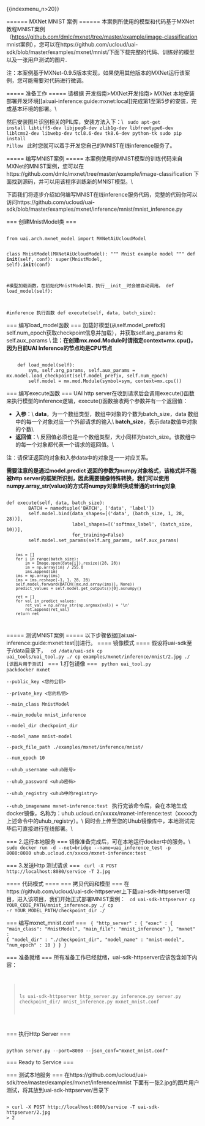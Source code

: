 {{indexmenu_n>20}}

====== MXNet MNIST 案例 ======
本案例所使用的模型和代码基于MXNet教程MNIST案例（https://github.com/dmlc/mxnet/tree/master/example/image-classification mnist案例），您可以在https://github.com/ucloud/uai-sdk/blob/master/examples/mxnet/mnist/下面下载完整的代码、训练好的模型以及一张用户测试的图片.

注：本案例基于MXNet-0.9.5版本实现，如果使用其他版本的MXNet运行该案例，您可能需要对代码进行微调。

===== 准备工作 =====
请根据 开发指南>MXNet开发指南> MXNet 本地安装部署开发环境[[ai:uai-inference:guide:mxnet:local]]完成第1至第5步的安装，完成基本环境的部署。\\

然后安装图片识别相关的PIL库，安装方法入下：\\
<code>
sudo apt-get install libtiff5-dev libjpeg8-dev zlib1g-dev libfreetype6-dev liblcms2-dev libwebp-dev tcl8.6-dev tk8.6-dev python-tk
sudo pip install Pillow
</code>
此时您就可以着手开发您自己的MNIST在线inference服务了。

===== 编写MNIST案例 =====
本案例使用的MNIST模型的训练代码来自MXNet的MNIST案例，您可以在https://github.com/dmlc/mxnet/tree/master/example/image-classification 下面找到源码，并可以用该程序训练新的MNIST模型。\\

下面我们将逐步介绍如何编写MNIST在线inference服务代码，完整的代码你可以访问https://github.com/ucloud/uai-sdk/blob/master/examples/mxnet/inference/mnist/mnist_inference.py

=== 创建MnistModel类 ===

<code>
from uai.arch.mxnet_model import MXNetAiUcloudModel

class MnistModel(MXNetAiUcloudModel):
  """ Mnist example model
  """
  def __init__(self, conf):
    super(MnistModel, self).__init__(conf)

  #模型加载函数，在初始化MnistModel类，执行__init__时会被自动调用。
  def load_model(self):

  #inference 执行函数
  def execute(self, data, batch_size):
</code>

=== 编写load_model函数 ===
加载好模型(从self.model\_prefix和self.num\_epoch获取checkpoint信息并加载），并获取self.arg\_params 和 self.aux\_params \\
**注：在创建mx.mod.Module时请指定context=mx.cpu()，因为目前UAI Inference的节点均是CPU节点**

<code>
    def load_model(self):
        sym, self.arg_params, self.aux_params = mx.model.load_checkpoint(self.model_prefix, self.num_epoch)
        self.model = mx.mod.Module(symbol=sym, context=mx.cpu())
</code>

=== 编写execute函数 ===
UAI http server在收到请求后会调用execute()函数来执行模型的inference逻辑，execute()函数接收两个参数并有一个返回值：
- **入参**：\\
**data**，为一个数组类型，数组中对象的个数为batch\_size，data 数组中的每一个对象对应一个外部请求的输入\\
**batch\_size**，表示data数值中对象的个数\\
- **返回值**：\\
反回值必须也是一个数组类型，大小同样为batch\_size。该数组中的每一个对象都代表一个请求的返回值。\\

注：请保证返回的对象和入参data中的对象是一一对应关系。

**需要注意的是通过model.predict 返回的参数为numpy对象格式，该格式并不能被http server的框架所识别，因此需要镜像特殊转换，我们可以使用numpy.array\_str(value)的方式将numpy对象转换成普通的string对象**

<code>
def execute(self, data, batch_size):
        BATCH = namedtuple('BATCH', ['data', 'label'])
        self.model.bind(data_shapes=[('data', (batch_size, 1, 28, 28))],
                        label_shapes=[('softmax_label', (batch_size, 10))],
                        for_training=False)
        self.model.set_params(self.arg_params, self.aux_params)

        ims = []
        for i in range(batch_size):
            im = Image.open(data[i]).resize((28, 28))
            im = np.array(im) / 255.0
            ims.append(im)
        ims = np.array(ims)
        ims = ims.reshape(-1, 1, 28, 28)
        self.model.forward(BATCH([mx.nd.array(ims)], None))
        predict_values = self.model.get_outputs()[0].asnumpy()
       
        ret = []
        for val in predict_values:
            ret_val = np.array_str(np.argmax(val)) + '\n'
            ret.append(ret_val)
        return ret
</code>

===== 测试MNIST案例 =====
以下步骤依据[[ai:uai-inference:guide:mxnet:test|]]进行。
==== 镜像模式 ====
假设将uai-sdk至于/data目录下，
<code>
cd /data/uai-sdk
cp uai_tools/uai_tool.py ./
cp examples/mxnet/inference/mnist/2.jpg ./  [该图片用于测试]
</code>
=== 1.打包镜像 ===
<code>
python uai_tool.py packdocker mxnet \
--public_key <您的公钥>  \
--private_key <您的私钥>  \
--main_class MnistModel  \
--main_module mnist_inference  \
--model_dir checkpoint_dir  \
--model_name mnist-model  \
--pack_file_path ./examples/mxnet/inference/mnist/ \
--num_epoch 10  \
--uhub_username <uhub账号> \
--uhub_password <uhub密码> \
--uhub_registry <uhub中的registry> \
--uhub_imagename mxnet-inference:test
</code>
执行完该命令后，会在本地生成docker镜像，名称为：uhub.ucloud.cn/xxxxx/mxnet-inference:test（xxxxx为上述命令中的uhub_registry）。\\
同时会上传至您的Uhub镜像库中，本地测试完毕后可直接进行在线部署。\\

=== 2.运行本地服务 ===
镜像准备完成后，可在本地运行docker中的服务。\\
<code>
sudo docker run -d --net=bridge --name=uai_inference_test -p 8080:8080 uhub.ucloud.cn/xxxxx/mxnet-inference:test
</code>

=== 3.发送Http 测试请求 ===
<code>
curl -X POST http://localhost:8080/service -T 2.jpg
</code>

==== 代码模式 ====
=== 拷贝代码和模型 ===
在https://github.com/ucloud/uai-sdk-httpserver上下载uai-sdk-httpserver项目，进入该项目，我们开始正式部署MNIST案例：
<code>
cd uai-sdk-httpserver
cp YOUR_CODE_PATH/mnist_inference.py ./
cp -r YOUR_MODEL_PATH/checkpoint_dir ./
</code>

=== 编写mxnet_mnist.conf ===
<code>
{
    "http_server" : {
        "exec" : {
            "main_class": "MnistModel",
            "main_file": "mnist_inference"
        },
        "mxnet" : {
            "model_dir" : "./checkpoint_dir",
            "model_name" : "mnist-model",
            "num_epoch" : 10
        }
    }
}
</code>

=== 准备就绪 ===
所有准备工作已经就绪，uai-sdk-httpserver应该包含如下内容：
<code>
> ls uai-sdk-httpserver
> http_server.py inference.py server.py checkpoint_dir/ mnist_inference.py mxnet_mnist.conf
</code>

=== 执行Http Server ===

<code>
python server.py --port=8080 --json_conf="mxnet_mnist.conf"
</code>

=== Ready to Service ===

=== 测试本地服务 ===
在https://github.com/ucloud/uai-sdk/tree/master/examples/mxnet/inference/mnist 下面有一张2.jpg的图片用户测试，将其放到uai-sdk-httpserver/目录下

<code>
> curl -X POST http://localhost:8080/service -T uai-sdk-httpserver/2.jpg
> 2
</code>